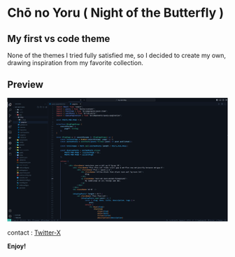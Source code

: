 # Chō no Yoru ( Night of the Butterfly )

## My first vs code theme

None of the themes I tried fully satisfied me, so I decided to create my own, drawing inspiration from my favorite collection.

## Preview

![Preview Image](./previews/1.PNG)

contact : [Twitter-X](https://x.com/_little_kaii)

**Enjoy!**
